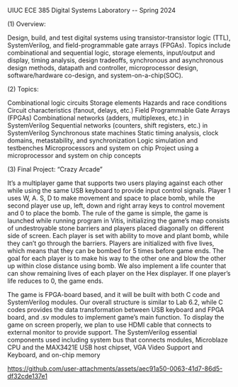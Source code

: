 UIUC ECE 385 Digital Systems Laboratory -- Spring 2024

(1) Overview:

Design, build, and test digital systems using transistor-transistor logic (TTL), SystemVerilog, and field-programmable gate arrays (FPGAs). Topics include combinational and sequential logic, storage elements, input/output and display, timing analysis, design tradeoffs, synchronous and asynchronous design methods, datapath and controller, microprocessor design, software/hardware co-design, and system-on-a-chip(SOC). 

(2) Topics:

Combinational logic circuits
Storage elements
Hazards and race conditions
Circuit characteristics (fanout, delays, etc.)
Field Programmable Gate Arrays (FPGAs)
Combinational networks (adders, multiplexes, etc.) in SystemVerilog
Sequential networks (counters, shift registers, etc.) in SystemVerilog
Synchronous state machines
Static timing analysis, clock domains, metastability, and synchronization
Logic simulation and testbenches
Microprocessors and system on chip
Project using a microprocessor and system on chip concepts

(3) Final Project: “Crazy Arcade”

It’s a multiplayer game that supports two users playing against each other while using
the same USB keyboard to provide input control signals. Player 1 uses W, A. S,
D to make movement and space to place bomb, while the second player use up,
left, down and right array keys to control movement and 0 to place the bomb.
The rule of the game is simple, the game is launched while running program in
Vitis, initializing the game’s map consists of undestroyable stone barriers and
players placed diagonally on different side of screen. Each player is set with
ability to move and plant bomb, while they can’t go through the barriers. Players
are initialized with five lives, which means that they can be bombed for 5 times
before game ends. The goal for each player is to make his way to the other one
and blow the other up within close distance using bomb. We also implement a
life counter that can show remaining lives of each player on the Hex displayer.
If one player’s life reduces to 0, the game ends.

The game is FPGA-board based, and it will be built with both C code and
SystemVerilog modules. Our overall structure is similar to Lab 6.2, while C
codes provides the data transformation between USB keyboard and FPGA board,
and .sv modules to implement game’s main function. To display the game on
screen properly, we plan to use HDMI cable that connects to external monitor
to provide support. The SystemVerilog essential components used including
system bus that connects modules, Microblaze CPU and the MAX3421E USB
host chipset, VGA Video Support and Keyboard, and on-chip memory




https://github.com/user-attachments/assets/aec91a50-0063-41d7-86d5-df32cde137e1

